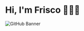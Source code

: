 # Hi, I'm Frisco 👋🧑‍💻

![GitHub Banner](https://github.com/user-attachments/assets/c752c925-976c-49f3-b61c-b4e1de73e5d7)
